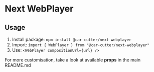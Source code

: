 # Next WebPlayer

## Usage

1. Install package: `npm install @car-cutter/next-webplayer`
2. Import: `import { WebPlayer } from "@car-cutter/next-webplayer"`
3. Use: `<WebPlayer compositionUrl={url} />`

For more customisation, take a look at available **props** in the main README.md
